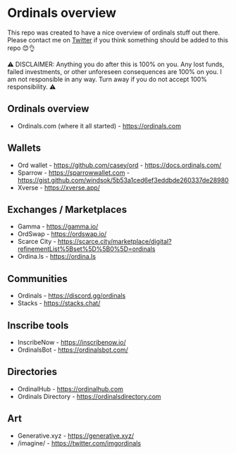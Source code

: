 # Ordinals overview
This repo was created to have a nice overview of ordinals stuff out there. Please contact me on [Twitter](https://twitter.com/crypt0biwan) if you think something should be added to this repo 😊👌

⚠️ DISCLAIMER: Anything you do after this is 100% on you. Any lost funds, failed investments, or other unforeseen consequences are 100% on you. I am not responsible in any way. Turn away if you do not accept 100% responsibility. ⚠️

## Ordinals overview
* Ordinals.com (where it all started) - https://ordinals.com

## Wallets

* Ord wallet - https://github.com/casey/ord - https://docs.ordinals.com/
* Sparrow - https://sparrowwallet.com - https://gist.github.com/windsok/5b53a1ced6ef3eddbde260337de28980
* Xverse - https://xverse.app/

## Exchanges / Marketplaces

* Gamma - https://gamma.io/
* OrdSwap - https://ordswap.io/
* Scarce City - https://scarce.city/marketplace/digital?refinementList%5Bset%5D%5B0%5D=ordinals
* Ordina.ls - https://ordina.ls

## Communities

* Ordinals - https://discord.gg/ordinals
* Stacks - https://stacks.chat/

## Inscribe tools

* InscribeNow - https://inscribenow.io/
* OrdinalsBot - https://ordinalsbot.com/

## Directories

* OrdinalHub - https://ordinalhub.com
* Ordinals Directory - https://ordinalsdirectory.com

## Art

* Generative.xyz - https://generative.xyz/
* /imagine/ - https://twitter.com/imgordinals
